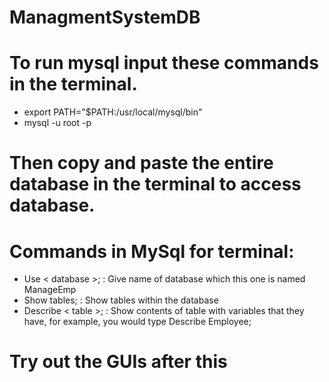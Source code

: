 # ManagmentSystemDB

# To run mysql input these commands in the terminal.
- export PATH="$PATH:/usr/local/mysql/bin"
- mysql -u root -p

# Then copy and paste the entire database in the terminal to access database.

# Commands in MySql for terminal:
- Use < database >; : Give name of database which this one is named ManageEmp
- Show tables; : Show tables within the database
- Describe < table >; : Show contents of table with variables that they have, for example, you would type Describe Employee;

# Try out the GUIs after this



